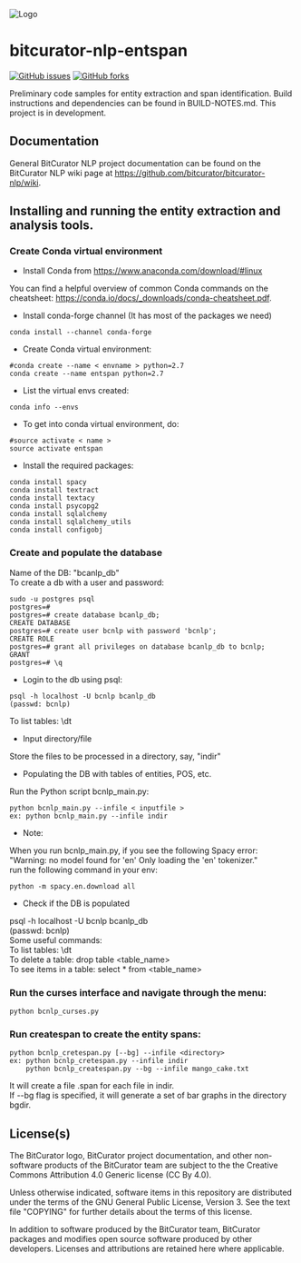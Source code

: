 ![Logo](https://wiki.bitcurator.net/downloads/BitCurator-400px.png)

# bitcurator-nlp-entspan

[![GitHub issues](https://img.shields.io/github/issues/bitcurator/bitcurator-nlp.svg)](https://github.com/bitcurator/bitcurator-nlp/issues)
[![GitHub forks](https://img.shields.io/github/forks/bitcurator/bitcurator-nlp.svg)](https://github.com/bitcurator/bitcurator-nlp/network)

Preliminary code samples for entity extraction and span identification. Build instructions and dependencies can be found in BUILD-NOTES.md. This project is in development.

## Documentation

General BitCurator NLP project documentation can be found on the BitCurator NLP wiki page at https://github.com/bitcurator/bitcurator-nlp/wiki.


## Installing and running the entity extraction and analysis tools.

### Create Conda virtual environment
- Install Conda from
https://www.anaconda.com/download/#linux

You can find a helpful overview of common Conda commands on the cheatsheet: https://conda.io/docs/_downloads/conda-cheatsheet.pdf.

- Install conda-forge channel (It has most of the packages we need)  
```shell
conda install --channel conda-forge  
```

- Create Conda virtual environment:
```shell
#conda create --name < envname > python=2.7  
conda create --name entspan python=2.7  
```

- List the virtual envs created:  
```shell
conda info --envs  
```

- To get into conda virtual environment, do:  
```shell
#source activate < name >  
source activate entspan  
```

- Install the required packages:    

```shell
conda install spacy  
conda install textract  
conda install textacy  
conda install psycopg2  
conda install sqlalchemy  
conda install sqlalchemy_utils  
conda install configobj  
```

### Create and populate the database  

Name of the DB: "bcanlp_db"  
To create a db with a user and password:

```shell
sudo -u postgres psql  
postgres=#  
postgres=# create database bcanlp_db;  
CREATE DATABASE  
postgres=# create user bcnlp with password 'bcnlp';  
CREATE ROLE   
postgres=# grant all privileges on database bcanlp_db to bcnlp;  
GRANT  
postgres=# \q  
```

- Login to the db using psql:   
```shell
psql -h localhost -U bcnlp bcanlp_db  
(passwd: bcnlp)
```
To list tables: \dt

- Input directory/file  

Store the files to be processed in a directory, say, "indir"  

- Populating the DB with tables of entities, POS, etc.  

Run the Python script bcnlp_main.py:  

```shell
python bcnlp_main.py --infile < inputfile >   
ex: python bcnlp_main.py --infile indir   
```    
    
- Note:  

When you run bcnlp_main.py, if you see the following Spacy error:  
"Warning: no model found for 'en' Only loading the 'en' tokenizer."  
run the following command in your env:  
```shell
python -m spacy.en.download all 
```
    
- Check if the DB is populated  

psql -h localhost -U bcnlp bcanlp_db  
(passwd: bcnlp)  
    Some useful commands:  
    To list tables: \dt  
    To delete a table: drop table <table_name>  
    To see items in a table: select * from <table_name>  
    
### Run the curses interface and navigate through the menu:  

```shell
python bcnlp_curses.py  
```

### Run createspan to create the entity spans: 
```shell
python bcnlp_cretespan.py [--bg] --infile <directory>   
ex: python bcnlp_cretespan.py --infile indir  
    python bcnlp_createspan.py --bg --infile mango_cake.txt   
 ```
    
It will create a file <file>.span for each file in indir.  
    If --bg flag is specified, it will generate a set of bar graphs in the directory bgdir.  

## License(s)

The BitCurator logo, BitCurator project documentation, and other non-software products of the BitCurator team are subject to the the Creative Commons Attribution 4.0 Generic license (CC By 4.0).

Unless otherwise indicated, software items in this repository are distributed under the terms of the GNU General Public License, Version 3. See the text file "COPYING" for further details about the terms of this license.

In addition to software produced by the BitCurator team, BitCurator packages and modifies open source software produced by other developers. Licenses and attributions are retained here where applicable.
